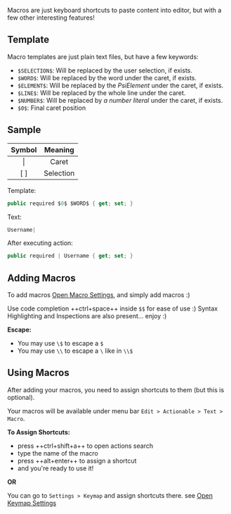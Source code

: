 Macros are just keyboard shortcuts to paste content into editor, but with a few other interesting features!

## Template

Macro templates are just plain text files, but have a few keywords:

* `$SELECTION$`: Will be replaced by the user selection, if exists.
* `$WORD$`: Will be replaced by the word under the caret, if exists.
* `$ELEMENT$`: Will be replaced by the _PsiElement_ under the caret, if exists.
* `$LINE$`: Will be replaced by the whole line under the caret.
* `$NUMBER$`: Will be replaced by _a number literal_ under the caret, if exists.
* `$0$`: Final caret position

## Sample

| Symbol |  Meaning  |
|:------:|:---------:|
| &vert; |   Caret   |
|  [ ]   | Selection |

Template:

```csharp
public required $0$ $WORD$ { get; set; }
```

Text:

```csharp
Username|
```

After executing action:

```csharp
public required | Username { get; set; }
```

## Adding Macros

To add macros [Open Macro Settings](Open%20Macro%20Settings.md), and simply add macros :)

Use code completion ++ctrl+space++ inside `$$` for ease of use :)
Syntax Highlighting and Inspections are also present… enjoy :)

**Escape:**

* You may use `\$` to escape a `$`
* You may use `\\` to escape a `\` like in `\\$`

## Using Macros

After adding your macros, you need to assign shortcuts to them (but this is optional).

Your macros will be available under menu bar `Edit > Actionable > Text > Macro`.

**To Assign Shortcuts:**

* press ++ctrl+shift+a++ to open actions search
* type the name of the macro
* press ++alt+enter++ to assign a shortcut
* and you're ready to use it!

**OR**

You can go to `Settings > Keymap` and assign shortcuts there. see [Open Keymap Settings](../../IDE/Open%20Keymap%20Settings.md)
